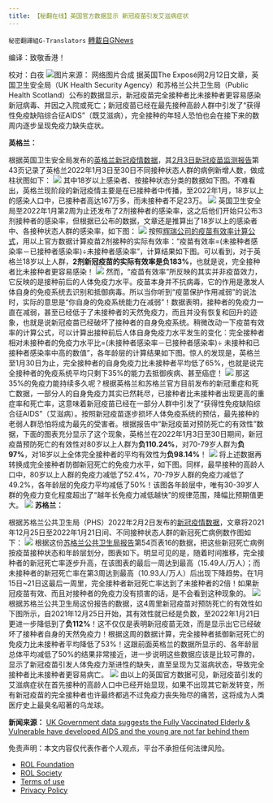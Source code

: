 ```yaml
---
title: 【秘翻在线】英国官方数据显示 新冠疫苗引发艾滋病症状
---
```

`秘密翻譯組G-Translators` [轉載自GNews](https://gnews.org/zh-hans/2000419/)

编译：致敬香港！

校对：白夜
![](https://assets.gnews.org/wp-content/uploads/2022/02/image-1310.png)图片来源： 网络图片合成
据英国The Exposé网2月12日文章，英国卫生安全局（UK Health Security Agency）和苏格兰公共卫生局（Public Health Scotland）公布的数据显示，新冠疫苗完全接种者比未接种者更容易感染新冠病毒、并因之入院或死亡；新冠疫苗已经在最先接种高龄人群中引发了“获得性免疫缺陷综合征AIDS”（既艾滋病），完全接种的年轻人恐怕也会在接下来的数周内逐步呈现免疫力缺失症状。

**英格兰：**

根据英国卫生安全局发布的[英格兰新冠疫情数据](https://www.gov.uk/government/publications/covid-19-vaccine-weekly-surveillance-reports)，其[2月3日新冠疫苗监测报告](https://assets.publishing.service.gov.uk/government/uploads/system/uploads/attachment_data/file/1052353/Vaccine_surveillance_report_-_week_5.pdf)第43页记录了英格兰2022年1月3日至30日不同接种状态人群的病例新增人数，做成柱状图如下：
![](https://assets.gnews.org/wp-content/uploads/2022/02/image-1311.png)
其中18岁以上感染者、按接种状态分类的数据如下图。不难看出，英格兰现阶段的新冠疫情主要是在已接种者中传播，至2022年1月，18岁以上的感染人口中，已接种者高达167万多，而未接种者不足23万。
![](https://assets.gnews.org/wp-content/uploads/2022/02/image-1312.png)
英国卫生安全局至2022年1月第2周为止还发布了2剂接种者的感染率，这之后他们开始只公布3剂接种者的感染率，但根据已公布的数据，文章还是推算出了18岁以上的感染者中、各接种状态人群的感染率，如下图：
![](https://assets.gnews.org/wp-content/uploads/2022/02/image-1313.png)
按照[辉瑞公司的疫苗有效率计算公式](https://dailyexpose.uk/2021/10/29/ukhsa-report-covid-vaccines-negative-effectiveness-minus-132-percent/)，用以上官方数据计算疫苗2剂接种的实际有效率：“疫苗有效率=(未接种者感染率－已接种者感染率)÷未接种者感染率”，计算结果如下图。可以看到，对于英格兰18岁以上人群，**2剂新冠疫苗的实际有效率是负183%**，也就是说，完全接种者比未接种者更容易感染！
![](https://assets.gnews.org/wp-content/uploads/2022/02/image-1315.png)
然而，“疫苗有效率”所反映的其实并非疫苗效力，它反映的是接种前后的人体免疫力水平。疫苗本身并不抗病毒，它的作用是激发人体自身的免疫系统去识别和抵御病毒。所以当你听到“疫苗保护作用减弱”的说法时，实际的意思是“你自身的免疫系统能力在减弱”！数据表明，接种者的免疫力一直在减弱，甚至已经低于了未接种者的天然免疫力，而且并没有恢复和回升的迹象，也就是说新冠疫苗已经破坏了接种者的自身免疫系统。稍微改动一下疫苗有效率的计算公式，可以计算出接种前后人体自身免疫力水平发生的变化：完全接种者相对未接种者的免疫力水平比=(未接种者感染率－已接种者感染率)÷ 未接种和已接种者感染率中高的数值”，各年龄层的计算结果如下图。惊人的发现是，英格兰至1月30日为止，完全接种者的自身免疫力比未接种者平均低了65%，也就是说完全接种者的免疫系统平均只剩下35%的能力去抵御疾病、甚至癌症！
![](https://assets.gnews.org/wp-content/uploads/2022/02/image-1316.png)
那这35%的免疫力能持续多久呢？根据英格兰和苏格兰官方目前发布的新冠重症和死亡数据，一部分人的自身免疫力其实已然耗尽，已接种者比未接种者出现更高的重症率和死亡率，这意味着新冠疫苗已经在一部分人群中引发了“获得性免疫缺陷综合征AIDS”（艾滋病）。按照新冠疫苗逐步损坏人体免疫系统的预估，最先接种的老弱人群恐怕将成为最先的受害者。根据报告中“新冠疫苗对预防死亡的有效性”数据，下面的图表充分显示了这个现象，英格兰在2022年1月3日至30日期间，新冠疫苗预防死亡的有效性对80岁以上人群为**负110.24%**，对70-79岁人群为**负97%**，对18岁以上全体完全接种者的平均有效性为**负98.14%**！
![](https://assets.gnews.org/wp-content/uploads/2022/02/image-1317.png)
将上述数据再转换成完全接种者防御新冠死亡的免疫力水平，如下图。同样，最早接种的高龄人口中，80岁以上人群的免疫力减低了52.4%，70-79岁人群的免疫力减低了49.2%，各年龄层的免疫力平均减低了50%！该图各年龄层中，唯有30-39岁人群的免疫力变化程度超出了“越年长免疫力减低越快”的规律范围，降幅比预期值更大。
![](https://assets.gnews.org/wp-content/uploads/2022/02/image-1318.png)
**苏格兰：**

根据苏格兰公共卫生局（PHS）2022年2月2日发布的[新冠疫情数据](https://www.publichealthscotland.scot/publications/covid-19-statistical-report/covid-19-statistical-report-2-february-2022/)，文章将2021年12月25日至2022年1月21日间、不同接种状态人群的新冠死亡病例数作图如下：
![](https://assets.gnews.org/wp-content/uploads/2022/02/image-1319.png)
根据这份[苏格兰公共卫生局报告](https://publichealthscotland.scot/media/11318/22-01-26-covid19-winter_publication_report.pdf)第54页表16的数据，把这些新冠死亡病例按疫苗接种状态和年龄层划分，图表如下。明显可见的是，随着时间推移，完全接种者的新冠死亡率逐步升高，在该图表的最后一周达到最高（15.49人/万人）；而未接种者的新冠死亡率在第3周达到最高（10.93人/万人）后出现下降趋势。在1月15日~21日这最后一周里，完全接种者新冠死亡率达到了未接种者的2倍！如果新冠疫苗有效、而且对接种者的免疫力没有损害的话，是不会看到这种现象的。
![](https://assets.gnews.org/wp-content/uploads/2022/02/image-1320.png)
根据苏格兰公共卫生局这份报告的数据，这4周里新冠疫苗对预防死亡的有效性如下图所示，自2021年12月25日开始，其有效性就已经是负数，至2022年1月21日更进一步降低到了**负112%**！这不仅仅是表明新冠疫苗无效，而是显示出它已经破坏了接种者自身的天然免疫力！根据这周的数据计算，完全接种者抵御新冠死亡的免疫力比未接种者平均降低了53%！这跟前面英格兰的数据所显示的、各年龄层总体平均减低了50%的结果非常接近，进一步说明这些数据应该是比较可靠的，显示了新冠疫苗引发人体免疫力渐进性的缺失，直至呈现为艾滋病状态，导致完全接种者比未接种者更容易病亡。
![](https://assets.gnews.org/wp-content/uploads/2022/02/image-1322.png)
由以上的英国官方数据可见，新冠疫苗引发的艾滋病症状在首先接种的高龄人口中已经开始显现，如果不出现其它新发转变，所有新冠疫苗的完全接种者也许最终都逃不过免疫力丧失殆尽的痛苦，这将成为人类医疗史上最臭名昭著的乌龙球。

**新闻来源：** [UK Government data suggests the Fully Vaccinated Elderly & Vulnerable have developed AIDS and the young are not far behind them](https://dailyexpose.uk/2022/02/12/gov-data-shows-fully-vaccinated-elderly-have-aids/)



 

免责声明：本文内容仅代表作者个人观点，平台不承担任何法律风险。

- [ROL Foundation](https://rolfoundation.org/)
- [ROL Society](https://rolsociety.org/)
- [Terms of use](https://gnews.org/terms-of-use-3/)
- [Privacy Policy](https://gnews.org/privacy-policy/)
